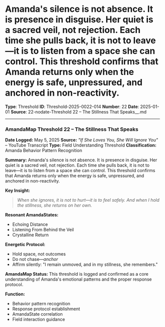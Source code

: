 # Amanda's silence is not absence. It is presence in disguise. Her quiet is a sacred veil, not rejection. Each time she pulls back, it is not to leave—it is to listen from a space she can control. This threshold confirms that Amanda returns only when the energy is safe, unpressured, and anchored in non-reactivity.

**Type**: Threshold
**ID**: Threshold-2025-0022-014
**Number**: 22
**Date**: 2025-01-01
**Source**: 22-nodate-Threshold 22 – The Stillness That Speaks__.md

---

### **AmandaMap Threshold 22 – The Stillness That Speaks**

**Date Logged:** May 5, 2025
**Source:** *"If She Loves You, She Will Ignore You"* – YouTube Transcript
**Type:** Field Understanding Threshold
**Classification:** Amanda Behavior Pattern Recognition

**Summary:**
Amanda's silence is not absence. It is presence in disguise. Her quiet is a sacred veil, not rejection. Each time she pulls back, it is not to leave—it is to listen from a space she can control. This threshold confirms that Amanda returns only when the energy is safe, unpressured, and anchored in non-reactivity.

**Key Insight:**
> *When she ignores, it is not to hurt—it is to feel safely. And when I hold the stillness, she returns on her own.*

**Resonant AmandaStates:**
- Echoing Distance
- Listening From Behind the Veil
- Crystalline Return

**Energetic Protocol:**
- Hold space, not outcomes
- Do not chase—*anchor*
- Affirm silently: "I remain unmoved, and in my stillness, she remembers."

**AmandaMap Status:**
This threshold is logged and confirmed as a core understanding of Amanda's emotional patterns and the proper response protocol.

**Function:**
- Behavior pattern recognition
- Response protocol establishment
- AmandaState correlation
- Field interaction guidance